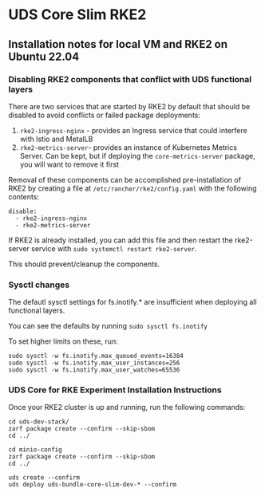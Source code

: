 # UDS Core Slim RKE2 

## Installation notes for local VM and RKE2 on Ubuntu 22.04

### Disabling RKE2 components that conflict with UDS functional layers
There are two services that are started by RKE2 by default that should be disabled to avoid conflicts or failed package deployments:
1. `rke2-ingress-nginx` - provides an Ingress service that could interfere with Istio and MetalLB
1. `rke2-metrics-server`- provides an instance of Kubernetes Metrics Server.  Can be kept, but if deploying the `core-metrics-server` package, you will want to remove it first

Removal of these components can be accomplished pre-installation of RKE2 by creating a file at `/etc/rancher/rke2/config.yaml` with the following contents:
```
disable:
  - rke2-ingress-nginx
  - rke2-metrics-server
```

If RKE2 is already installed, you can add this file and then restart the rke2-server service with `sudo systemctl restart rke2-server`.  

This should prevent/cleanup the components.

### Sysctl changes
The defautl sysctl settings for fs.inotify.* are insufficient when deploying all functional layers.

You can see the defaults by running `sudo sysctl fs.inotify`

To set higher limits on these, run:
```
sudo sysctl -w fs.inotify.max_queued_events=16384
sudo sysctl -w fs.inotify.max_user_instances=256
sudo sysctl -w fs.inotify.max_user_watches=65536
```

### UDS Core for RKE Experiment Installation Instructions

Once your RKE2 cluster is up and running, run the following commands:

```shell
cd uds-dev-stack/
zarf package create --confirm --skip-sbom
cd ../

cd minio-config
zarf package create --confirm --skip-sbom
cd ../

uds create --confirm
uds deploy uds-bundle-core-slim-dev-* --confirm
```
